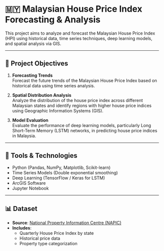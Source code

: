# 🇲🇾 Malaysian House Price Index Forecasting & Analysis

This project aims to analyze and forecast the Malaysian House Price Index (HPI) using historical data, time series techniques, deep learning models, and spatial analysis via GIS.

---

## 📌 Project Objectives

1. **Forecasting Trends**  
   Forecast the future trends of the Malaysian House Price Index based on historical data using time series analysis.

2. **Spatial Distribution Analysis**  
   Analyze the distribution of the house price index across different Malaysian states and identify regions with higher house price indices using Geographic Information Systems (GIS).

3. **Model Evaluation**  
   Evaluate the performance of deep learning models, particularly Long Short-Term Memory (LSTM) networks, in predicting house price indices in Malaysia.

---

## 🧰 Tools & Technologies

- Python (Pandas, NumPy, Matplotlib, Scikit-learn)
- Time Series Models (Double exponential smoothing)
- Deep Learning (TensorFlow / Keras for LSTM)
- ArcGIS Software
- Jupyter Notebook

---

## 📊 Dataset

- **Source**: [National Property Information Centre (NAPIC)](https://napic.jpph.gov.my/)
- **Includes**:
  - Quarterly House Price Index by state
  - Historical price data
  - Property type categorization
